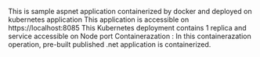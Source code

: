 This is sample aspnet application containerized by docker and deployed on kubernetes application
This application is accessible on https://localhost:8085
This Kubernetes deployment contains 1 replica and service accessible on Node port
Containerazation : In this containerazation operation, pre-built published .net application is containerized.
